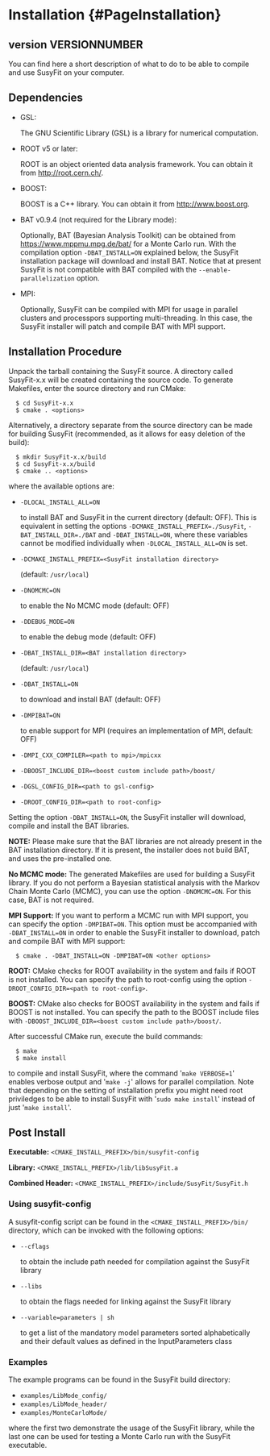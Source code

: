 Installation   {#PageInstallation}
===================================================================

version VERSIONNUMBER
-----------

You can find here a short description of what to do to be able to compile 
and use SusyFit on your computer.


Dependencies
------------

  * GSL:  

    The GNU Scientific Library (GSL) is a library for numerical computation. 

  * ROOT v5 or later:  

    ROOT is an object oriented data analysis framework. You can obtain 
    it from http://root.cern.ch/.

  * BOOST:  

    BOOST is a C++ library. You can obtain it from http://www.boost.org.

  * BAT v0.9.4 (not required for the Library mode):  

    Optionally, BAT (Bayesian Analysis Toolkit) can be obtained from 
    https://www.mppmu.mpg.de/bat/ for a Monte Carlo run. With the compilation 
    option `-DBAT_INSTALL=ON` explained below, the SusyFit installation package 
    will download and install BAT. Notice that at present SusyFit is not
    compatible with BAT compiled with the `--enable-parallelization` option.

  * MPI:  

    Optionally, SusyFit can be compiled with MPI for usage in parallel 
    clusters and processpors supporting multi-threading. In this case,
    the SusyFit installer will patch and compile BAT with MPI support.


Installation Procedure
----------------------
Unpack the tarball containing the SusyFit source. A directory called 
SusyFit-x.x will be created containing the source code. To generate 
Makefiles, enter the source directory and run CMake:

~~~~~~~~~~~~~~~~~~~~~~  
  $ cd SusyFit-x.x  
  $ cmake . <options>  
~~~~~~~~~~~~~~~~~~~~~~

Alternatively, a directory separate from the source directory can be made for
building SusyFit (recommended, as it allows for easy deletion of the build):

~~~~~~~~~~~~~~~~~~~~~~~~~~~~  
  $ mkdir SusyFit-x.x/build  
  $ cd SusyFit-x.x/build  
  $ cmake .. <options>  
~~~~~~~~~~~~~~~~~~~~~~~~~~~~  

where the available options are:

  * `-DLOCAL_INSTALL_ALL=ON`  

    to install BAT and SusyFit in the current directory (default: OFF). 
    This is equivalent in setting the options `-DCMAKE_INSTALL_PREFIX=./SusyFit`, 
    `-BAT_INSTALL_DIR=./BAT` and `-DBAT_INSTALL=ON`, where these variables cannot 
    be modified individually when `-DLOCAL_INSTALL_ALL=ON` is set. 

  * `-DCMAKE_INSTALL_PREFIX=<SusyFit installation directory>`  

    (default: `/usr/local`)  
  
  * `-DNOMCMC=ON`  

    to enable the No MCMC mode (default: OFF)

  * `-DDEBUG_MODE=ON`  

    to enable the debug mode (default: OFF)

  * `-DBAT_INSTALL_DIR=<BAT installation directory>`  

    (default: `/usr/local`)  

  * `-DBAT_INSTALL=ON`  

    to download and install BAT (default: OFF)

  * `-DMPIBAT=ON`  

    to enable support for MPI
    (requires an implementation of MPI, default: OFF)

  * `-DMPI_CXX_COMPILER=<path to mpi>/mpicxx`

  * `-DBOOST_INCLUDE_DIR=<boost custom include path>/boost/`  

  * `-DGSL_CONFIG_DIR=<path to gsl-config>`  

  * `-DROOT_CONFIG_DIR=<path to root-config>`  

Setting the option `-DBAT_INSTALL=ON`, the SusyFit installer will download, 
compile and install the BAT libraries.

**NOTE:**
Please make sure that the BAT libraries are not already present in the
BAT installation directory. If it is present, the installer does not
build BAT, and uses the pre-installed one. 

**No MCMC mode:**
The generated Makefiles are used for building a SusyFit library. If
you do not perform a Bayesian statistical analysis with the Markov
Chain Monte Carlo (MCMC), you can use the option `-DNOMCMC=ON`. For
this case, BAT is not required. 

**MPI Support:**
If you want to perform a MCMC run with MPI support, you can specify
the option `-DMPIBAT=ON`. This option must be accompanied with
`-DBAT_INSTALL=ON` in order to enable the SusyFit installer to
download, patch and compile BAT with MPI support:

~~~~~~~~~~~~~~~~~~~~~~~~~~~~~~~~~~~~~~~~~~~~~~~~~~~~~~~~~  
  $ cmake . -DBAT_INSTALL=ON -DMPIBAT=ON <other options>  
~~~~~~~~~~~~~~~~~~~~~~~~~~~~~~~~~~~~~~~~~~~~~~~~~~~~~~~~~

**ROOT:**
CMake checks for ROOT availability in the system and fails if ROOT is
not installed. You can specify the path to root-config using the
option `-DROOT_CONFIG_DIR=<path to root-config>`. 

**BOOST:**
CMake also checks for BOOST availability in the system and fails if
BOOST is not installed. You can specify the path to the BOOST include
files with `-DBOOST_INCLUDE_DIR=<boost custom include path>/boost/`. 

After successful CMake run, execute the build commands:

~~~~~~~~~~~~~~~~~  
  $ make  
  $ make install  
~~~~~~~~~~~~~~~~~

to compile and install SusyFit, where the command '`make VERBOSE=1`'
enables verbose output and '`make -j`' allows for parallel compilation.
Note that depending on the setting of installation prefix you might
need root priviledges to be able to install SusyFit with '`sudo make
install`' instead of just '`make install`'.


Post Install
------------

**Executable:** `<CMAKE_INSTALL_PREFIX>/bin/susyfit-config`  

**Library:** `<CMAKE_INSTALL_PREFIX>/lib/libSusyFit.a`  

**Combined Header:** `<CMAKE_INSTALL_PREFIX>/include/SusyFit/SusyFit.h`  

### Using susyfit-config

A susyfit-config script can be found in the `<CMAKE_INSTALL_PREFIX>/bin/`
directory, which can be invoked with the following options:

  * `--cflags`  

    to obtain the include path needed for compilation against the SusyFit library

  * `--libs`  

    to obtain the flags needed for linking against the SusyFit library

  * `--variable=parameters | sh`  

    to get a list of the mandatory model parameters sorted alphabetically and
    their default values as defined in the InputParameters class

### Examples

The example programs can be found in the SusyFit build directory:  

  * `examples/LibMode_config/`  
  * `examples/LibMode_header/` 
  * `examples/MonteCarloMode/`  

where the first two demonstrate the usage of the SusyFit library, while 
the last one can be used for testing a Monte Carlo run with the SusyFit 
executable.



